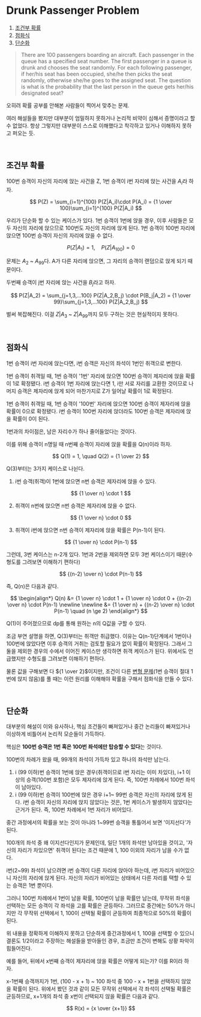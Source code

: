# Drunk Passenger Problem

1. [조건부 확률](#조건부-확률)
2. [점화식](#점화식)
3. [단순화](#단순화)

> There are 100 passengers boarding an aircraft. Each passenger in the queue has a specified seat number. The first passenger in a queue is drunk and chooses the seat randomly. For each following passenger, if her/his seat has been occupied, she/he then picks the seat randomly, otherwise she/he goes to the assigned seat. The question is what is the probability that the last person in the queue gets her/his designated seat?

오히려 확률 공부를 안해본 사람들이 찍어서 맞추는 문제.

여러 해설들을 봤지만 대부분이 엄밀하지 못하거나 논리적 비약이 심해서 증명이라고 할 수 없었다. 항상 그렇지만 대부분이 스스로 이해했다고 착각하고 있거나 이해하지 못하고 퍼오는 듯.

<br/>

## 조건부 확률

100번 승객이 자신의 자리에 앉는 사건을 Z, 1번 승객이 i번 자리에 앉는 사건을 $A_i$라 하자.

$$
P(Z) = \sum_{i=1}^{100} P(Z|A_i)\cdot P(A_i) = {1 \over 100}\sum_{i=1}^{100} P(Z|A_i)
$$

우리가 단순화 할 수 있는 케이스가 있다. 1번 승객이 1번에 앉을 경우, 이후 사람들은 모두 자신의 자리에 앉으므로 100번도 자신의 자리에 앉게 된다. 1번 승객이 100번 자리에 앉으면 100번 승객이 자신의 자리에 앉을 수 없다.

$$
P(Z|A_1) = 1, \quad P(Z|A_{100}) = 0
$$

문제는 $A_2$ ~ $A_{99}$​다. A가 다른 자리에 앉으면, 그 자리의 승객이 랜덤으로 앉게 되기 때문이다.

두번째 승객이 j번 자리에 앉는 사건을 $B_j$라고 하자.

$$
P(Z|A_2) = \sum_{j=1,3,...100} P(Z|A_2,B_j) \cdot P(B_j|A_2) = {1 \over 99}\sum_{j=1,3,...100} P(Z|A_2,B_j)
$$

벌써 복잡해진다. 이걸 $Z|A_3$ ~ $Z|A_{99}$까지 모두 구하는 것은 현실적이지 못하다.

<br/>

## 점화식

1번 승객이 i번 자리에 앉는다면, i번 승객은 자신의 좌석이 1번인 취객으로 변한다.

1번 승객이 취객일 때, 1번 승객이 '1번' 자리에 앉으면 100번 승객이 제자리에 앉을 확률이 1로 확정됐다. i번 승객이 1번 자리에 앉는다면 1, i만 서로 자리를 교환한 것이므로 나머지 승객은 제자리에 앉게 되어 마찬가지로 Z가 일어날 확률이 1로 확정된다.

1번 승객이 취객일 때, 1번 승객이 '100번' 자리에 앉으면 100번 승객이 제자리에 앉을 확률이 0으로 확정됐다. i번 승객이 100번 자리에 앉더라도 100번 승객은 제자리에 앉을 확률이 0이 된다.

1번과의 차이점은, 남은 자리수가 하나 줄어들었다는 것이다.

이를 위해 승객이 n명일 때 n번째 승객이 자리에 앉을 확률을 Q(n)이라 하자.

$$
Q(1) = 1, \quad Q(2) = {1 \over 2}
$$

Q(3)부터는 3가지 케이스로 나뉜다.

1.  i번 승객(취객)이 1번에 앉으면 n번 승객은 제자리에 앉을 수 있다.

$$
{1 \over n} \cdot 1
$$

2.  취객이 n번에 앉으면 n번 승객은 제자리에 앉을 수 없다.

$$
{1 \over n} \cdot 0
$$

3.  취객이 i번에 앉으면 n번 승객이 제자리에 앉을 확률은 P(n-1)이 된다.

$$
{1 \over n} \cdot P(n-1)
$$

그런데, 3번 케이스는 n-2개 있다. 1번과 2번을 제외하면 모두 3번 케이스이기 때문(수형도를 그려보면 이해하기 편하다)

$$
{(n-2) \over n} \cdot P(n-1)
$$

즉, Q(n)은 다음과 같다.

$$
\begin{align*}
Q(n) &= {1 \over n} \cdot 1 + {1 \over n} \cdot 0 + {(n-2) \over n} \cdot P(n-1) \newline \newline &= {1 \over n} + {(n-2) \over n} \cdot P(n-1) \quad (n \ge 2)
\end{align*}
$$

Q(1)이 주어졌으므로 dp를 통해 원하는 n의 Q값을 구할 수 있다.

조금 부연 설명을 하면, Q(3)부터는 취객만 취급했다. 이유는 Q(n-1)단계에서 1번이나 100번에 앉았다면 이후 승객의 거취는 검토할 필요가 없이 확률이 확정된다. 그래서 그 둘을 제외한 경우의 수에서 이어진 케이스만 생각하면 취객 케이스가 된다. 위에서도 언급했지만 수형도를 그려보면 이해하기 편하다.

물론 값을 구해보면 다 ${1 \over 2}$이지만, 조건이 다른 [변형 문제](https://www.acmicpc.net/problem/23337)(1번 승객이 절대 1번에 앉지 않음)를 풀 때는 이런 원리를 이해해야 확률을 구해서 점화식을 만들 수 있다.

<br/>

## 단순화

대부분의 해설이 이와 유사하나, 핵심 조건들이 빠져있거나 중간 논리들이 빠져있거나 이상하게 비틀어서 논리적 모순들이 가득하다.

핵심은 **100번 승객은 1번 혹은 100번 좌석에만 탑승할 수 있다**는 것이다.

100번의 차례가 왔을 때, 99개의 좌석이 가득차 있고 하나의 좌석만 남는다.

1. i (99 이하)번 승객이 1번에 앉은 경우(취객이므로 i번 자리는 이미 차있다), i+1 이상의 승객(100번 포함)은 모두 제자리에 앉게 된다. 즉, 100번 차례에서 100번 좌석이 남아있다.
2. i (99 이하)번 승객이 100번에 앉은 경우 i+1~ 99번 승객은 자신의 자리에 앉게 된다. i번 승객이 자신의 자리에 앉지 않았다는 것은, 1번 케이스가 발생하지 않았다는 근거가 된다. 즉, 100번 차례에서 1번 자리가 비어있다.

중간 과정에서의 확률을 보는 것이 아니라 1~99번 승객을 통틀어서 보면 '이지선다'가 된다.

100개의 좌석 중 왜 이지선다인지가 문제인데, 일단 1개의 좌석만 남아있을 것이고, '자신의 자리가 차있으면' 취객이 된다는 조건 때문에 1, 100 이외의 자리가 남을 수가 없다. 

i번(2~99) 좌석이 남으려면 i번 승객이 다른 자리에 앉아야 하는데, i번 자리가 비어있으니 자신의 자리에 앉게 된다. 자신의 자리가 비어있는 상태에서 다른 자리를 택할 수 있는 승객은 1번 뿐이다.

그러니 100번 차례에서 1번이 남을 확률, 100번이 남을 확률만 남는데, 무작위 좌석을 선택하는 모든 승객이 각 좌석을 고를 확률은 균등하다. 그러므로 중간에는 50%가 아니지만 각 무작위 선택에서 1, 100이 선택될 확률이 균등하여 최종적으로 50%의 확률이 된다.

위 내용을 정확하게 이해하지 못하고 단순하게 중간과정에서 1, 100을 선택할 수 있으니 결론도 1/2이라고 주장하는 해설들을 받아들인 경우, 조금만 조건이 변해도 상황 파악이 힘들어진다.

예를 들어, 뒤에서 x번째 승객이 제자리에 앉을 확률은 어떻게 되는가? 이를 R이라 하자.

x-1번째 승객까지가 1번, (100 - x + 1) ~ 100 좌석 중 100 - x + 1번을 선택하지 않았을 확률이 된다. 위에서 봤던 것과 같이 모든 무작위 선택에서 각 좌석이 선택될 확률은 균등하므로, x+1개의 좌석 중 x번이 선택되지 않을 확률은 다음과 같다.

$$
R(x) = {x \over {x+1}}
$$
